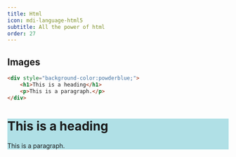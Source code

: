 ```yaml
---
title: Html
icon: mdi-language-html5
subtitle: All the power of html
order: 27
---
```

## Images

```html
<div style="background-color:powderblue;">
    <h1>This is a heading</h1>
    <p>This is a paragraph.</p>
</div>
```

<div style="background-color:powderblue;">
    <h1>This is a heading</h1>
    <p>This is a paragraph.</p>
</div>
